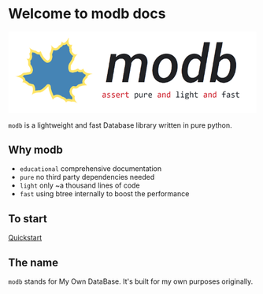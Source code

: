 # Welcome to modb docs

![modb](./images/modb.png)

`modb` is a lightweight and fast Database library written in pure python.

## Why modb
* `educational` comprehensive documentation
* `pure` no third party dependencies needed
* `light` only ~a thousand lines of code
* `fast` using btree internally to boost the performance

## To start
[Quickstart](./Quickstart.md)

## The name
`modb` stands for My Own DataBase. It's built for my own purposes originally.



